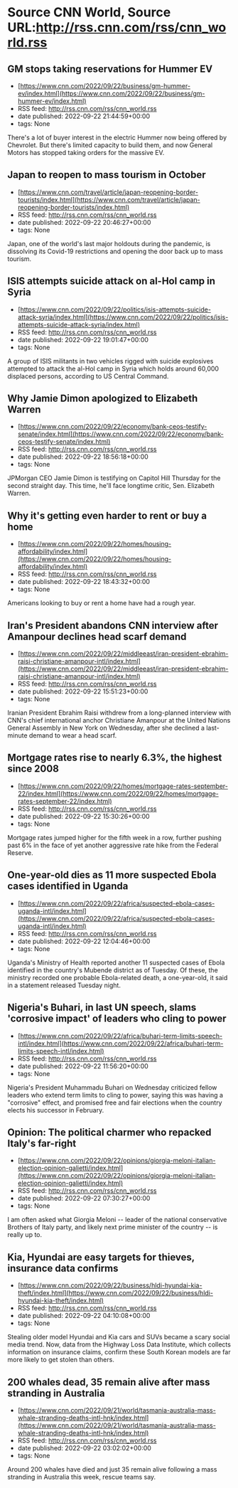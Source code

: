 # Source CNN World, Source URL:http://rss.cnn.com/rss/cnn_world.rss

## GM stops taking reservations for Hummer EV
 - [https://www.cnn.com/2022/09/22/business/gm-hummer-ev/index.html](https://www.cnn.com/2022/09/22/business/gm-hummer-ev/index.html)
 - RSS feed: http://rss.cnn.com/rss/cnn_world.rss
 - date published: 2022-09-22 21:44:59+00:00
 - tags: None

There's a lot of buyer interest in the electric Hummer now being offered by Chevrolet. But there's limited capacity to build them, and now General Motors has stopped taking orders for the massive EV.

## Japan to reopen to mass tourism in October
 - [https://www.cnn.com/travel/article/japan-reopening-border-tourists/index.html](https://www.cnn.com/travel/article/japan-reopening-border-tourists/index.html)
 - RSS feed: http://rss.cnn.com/rss/cnn_world.rss
 - date published: 2022-09-22 20:46:27+00:00
 - tags: None

Japan, one of the world's last major holdouts during the pandemic, is dissolving its Covid-19 restrictions and opening the door back up to mass tourism.

## ISIS attempts suicide attack on al-Hol camp in Syria
 - [https://www.cnn.com/2022/09/22/politics/isis-attempts-suicide-attack-syria/index.html](https://www.cnn.com/2022/09/22/politics/isis-attempts-suicide-attack-syria/index.html)
 - RSS feed: http://rss.cnn.com/rss/cnn_world.rss
 - date published: 2022-09-22 19:01:47+00:00
 - tags: None

A group of ISIS militants in two vehicles rigged with suicide explosives attempted to attack the al-Hol camp in Syria which holds around 60,000 displaced persons, according to US Central Command.

## Why Jamie Dimon apologized to Elizabeth Warren
 - [https://www.cnn.com/2022/09/22/economy/bank-ceos-testify-senate/index.html](https://www.cnn.com/2022/09/22/economy/bank-ceos-testify-senate/index.html)
 - RSS feed: http://rss.cnn.com/rss/cnn_world.rss
 - date published: 2022-09-22 18:56:18+00:00
 - tags: None

JPMorgan CEO Jamie Dimon is testifying on Capitol Hill Thursday for the second straight day. This time, he'll face longtime critic, Sen. Elizabeth Warren.

## Why it's getting even harder to rent or buy a home
 - [https://www.cnn.com/2022/09/22/homes/housing-affordability/index.html](https://www.cnn.com/2022/09/22/homes/housing-affordability/index.html)
 - RSS feed: http://rss.cnn.com/rss/cnn_world.rss
 - date published: 2022-09-22 18:43:32+00:00
 - tags: None

Americans looking to buy or rent a home have had a rough year.

## Iran's President abandons CNN interview after Amanpour declines head scarf demand
 - [https://www.cnn.com/2022/09/22/middleeast/iran-president-ebrahim-raisi-christiane-amanpour-intl/index.html](https://www.cnn.com/2022/09/22/middleeast/iran-president-ebrahim-raisi-christiane-amanpour-intl/index.html)
 - RSS feed: http://rss.cnn.com/rss/cnn_world.rss
 - date published: 2022-09-22 15:51:23+00:00
 - tags: None

Iranian President Ebrahim Raisi withdrew from a long-planned interview with CNN's chief international anchor Christiane Amanpour at the United Nations General Assembly in New York on Wednesday, after she declined a last-minute demand to wear a head scarf.

## Mortgage rates rise to nearly 6.3%, the highest since 2008
 - [https://www.cnn.com/2022/09/22/homes/mortgage-rates-september-22/index.html](https://www.cnn.com/2022/09/22/homes/mortgage-rates-september-22/index.html)
 - RSS feed: http://rss.cnn.com/rss/cnn_world.rss
 - date published: 2022-09-22 15:30:26+00:00
 - tags: None

Mortgage rates jumped higher for the fifth week in a row, further pushing past 6% in the face of yet another aggressive rate hike from the Federal Reserve.

## One-year-old dies as 11 more suspected Ebola cases identified in Uganda
 - [https://www.cnn.com/2022/09/22/africa/suspected-ebola-cases-uganda-intl/index.html](https://www.cnn.com/2022/09/22/africa/suspected-ebola-cases-uganda-intl/index.html)
 - RSS feed: http://rss.cnn.com/rss/cnn_world.rss
 - date published: 2022-09-22 12:04:46+00:00
 - tags: None

Uganda's Ministry of Health reported another 11 suspected cases of Ebola identified in the country's Mubende district as of Tuesday. Of these, the ministry recorded one probable Ebola-related death, a one-year-old, it said in a statement released Tuesday night.

## Nigeria's Buhari, in last UN speech, slams 'corrosive impact' of leaders who cling to power
 - [https://www.cnn.com/2022/09/22/africa/buhari-term-limits-speech-intl/index.html](https://www.cnn.com/2022/09/22/africa/buhari-term-limits-speech-intl/index.html)
 - RSS feed: http://rss.cnn.com/rss/cnn_world.rss
 - date published: 2022-09-22 11:56:20+00:00
 - tags: None

Nigeria's President Muhammadu Buhari on Wednesday criticized fellow leaders who extend term limits to cling to power, saying this was having a "corrosive" effect, and promised free and fair elections when the country elects his successor in February.

## Opinion: The political charmer who repacked Italy's far-right
 - [https://www.cnn.com/2022/09/22/opinions/giorgia-meloni-italian-election-opinion-galietti/index.html](https://www.cnn.com/2022/09/22/opinions/giorgia-meloni-italian-election-opinion-galietti/index.html)
 - RSS feed: http://rss.cnn.com/rss/cnn_world.rss
 - date published: 2022-09-22 07:30:27+00:00
 - tags: None

I am often asked what Giorgia Meloni -- leader of the national conservative Brothers of Italy party, and likely next prime minister of the country -- is really up to.

## Kia, Hyundai are easy targets for thieves, insurance data confirms
 - [https://www.cnn.com/2022/09/22/business/hldi-hyundai-kia-theft/index.html](https://www.cnn.com/2022/09/22/business/hldi-hyundai-kia-theft/index.html)
 - RSS feed: http://rss.cnn.com/rss/cnn_world.rss
 - date published: 2022-09-22 04:10:08+00:00
 - tags: None

Stealing older model Hyundai and Kia cars and SUVs became a scary social media trend. Now, data from the Highway Loss Data Institute, which collects information on insurance claims, confirm these South Korean models are far more likely to get stolen than others.

## 200 whales dead, 35 remain alive after mass stranding in Australia
 - [https://www.cnn.com/2022/09/21/world/tasmania-australia-mass-whale-stranding-deaths-intl-hnk/index.html](https://www.cnn.com/2022/09/21/world/tasmania-australia-mass-whale-stranding-deaths-intl-hnk/index.html)
 - RSS feed: http://rss.cnn.com/rss/cnn_world.rss
 - date published: 2022-09-22 03:02:02+00:00
 - tags: None

Around 200 whales have died and just 35 remain alive following a mass stranding in Australia this week, rescue teams say.
